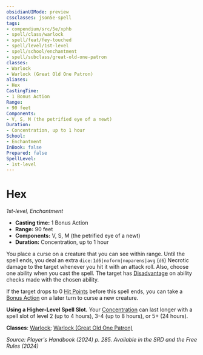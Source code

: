 ```yaml
---
obsidianUIMode: preview
cssclasses: json5e-spell
tags:
- compendium/src/5e/xphb
- spell/class/warlock
- spell/feat/fey-touched
- spell/level/1st-level
- spell/school/enchantment
- spell/subclass/great-old-one-patron
classes:
- Warlock
- Warlock (Great Old One Patron)
aliases:
- Hex
CastingTime: 
- 1 Bonus Action
Range:
- 90 feet
Components:
- V, S, M (the petrified eye of a newt)
Duration:
- Concentration, up to 1 hour
School:
- Enchantment
InBook: false
Prepared: false
SpellLevel:
- 1st-level
---
```

# Hex
*1st-level, Enchantment*  


- **Casting time:** 1 Bonus Action
- **Range:** 90 feet
- **Components:** V, S, M (the petrified eye of a newt)
- **Duration:** Concentration, up to 1 hour

You place a curse on a creature that you can see within range. Until the spell ends, you deal an extra `dice:1d6|noform|noparens|avg` (`d6`) Necrotic damage to the target whenever you hit it with an attack roll. Also, choose one ability when you cast the spell. The target has [Disadvantage](/3-Mechanics/CLI/variant-rules/disadvantage-xphb.md) on ability checks made with the chosen ability.

If the target drops to 0 [Hit Points](/3-Mechanics/CLI/variant-rules/hit-points-xphb.md) before this spell ends, you can take a [Bonus Action](/3-Mechanics/CLI/variant-rules/bonus-action-xphb.md) on a later turn to curse a new creature.

**Using a Higher-Level Spell Slot.** Your [Concentration](conditions.md#Concentration) can last longer with a spell slot of level 2 (up to 4 hours), 3-4 (up to 8 hours), or 5+ (24 hours).

**Classes**: [Warlock](/3-Mechanics/CLI/lists/list-spells-classes-warlock.md); [Warlock (Great Old One Patron)](/3-Mechanics/CLI/lists/list-spells-classes-great-old-one-patron-xphb.md "subclass=XPHB;class=XPHB")

*Source: Player's Handbook (2024) p. 285. Available in the <span title='Systems Reference Document (5.2)'>SRD</span> and the Free Rules (2024)*